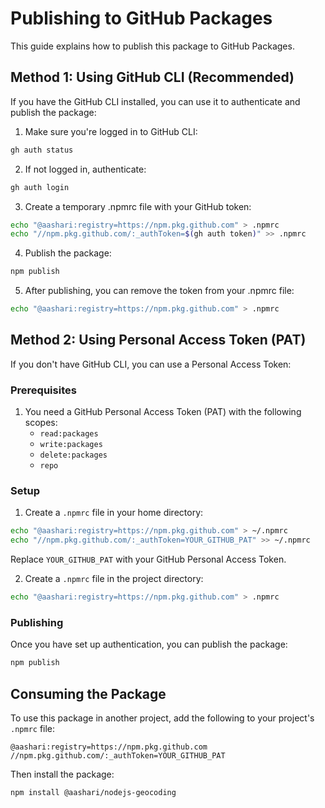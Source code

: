 # Publishing to GitHub Packages

This guide explains how to publish this package to GitHub Packages.

## Method 1: Using GitHub CLI (Recommended)

If you have the GitHub CLI installed, you can use it to authenticate and publish the package:

1. Make sure you're logged in to GitHub CLI:
```bash
gh auth status
```

2. If not logged in, authenticate:
```bash
gh auth login
```

3. Create a temporary .npmrc file with your GitHub token:
```bash
echo "@aashari:registry=https://npm.pkg.github.com" > .npmrc
echo "//npm.pkg.github.com/:_authToken=$(gh auth token)" >> .npmrc
```

4. Publish the package:
```bash
npm publish
```

5. After publishing, you can remove the token from your .npmrc file:
```bash
echo "@aashari:registry=https://npm.pkg.github.com" > .npmrc
```

## Method 2: Using Personal Access Token (PAT)

If you don't have GitHub CLI, you can use a Personal Access Token:

### Prerequisites

1. You need a GitHub Personal Access Token (PAT) with the following scopes:
   - `read:packages`
   - `write:packages`
   - `delete:packages`
   - `repo`

### Setup

1. Create a `.npmrc` file in your home directory:

```bash
echo "@aashari:registry=https://npm.pkg.github.com" > ~/.npmrc
echo "//npm.pkg.github.com/:_authToken=YOUR_GITHUB_PAT" >> ~/.npmrc
```

Replace `YOUR_GITHUB_PAT` with your GitHub Personal Access Token.

2. Create a `.npmrc` file in the project directory:

```bash
echo "@aashari:registry=https://npm.pkg.github.com" > .npmrc
```

### Publishing

Once you have set up authentication, you can publish the package:

```bash
npm publish
```

## Consuming the Package

To use this package in another project, add the following to your project's `.npmrc` file:

```
@aashari:registry=https://npm.pkg.github.com
//npm.pkg.github.com/:_authToken=YOUR_GITHUB_PAT
```

Then install the package:

```bash
npm install @aashari/nodejs-geocoding
``` 